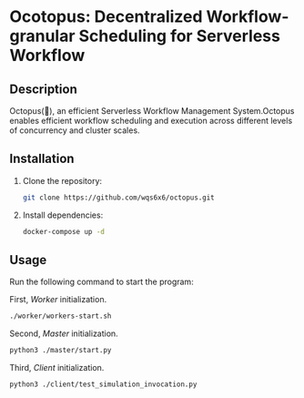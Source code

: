 # Ocotopus: Decentralized Workflow-granular Scheduling for Serverless Workflow

## Description

Octopus(🐙), an efficient Serverless Workflow Management System.Octopus enables efficient workflow scheduling and execution across different levels of concurrency and cluster scales.

## Installation
1. Clone the repository:
    ```bash
    git clone https://github.com/wqs6x6/octopus.git
    ```

2. Install dependencies:
    ```bash
    docker-compose up -d    
    ```

## Usage

Run the following command to start the program:

First, *Worker* initialization.
```bash
./worker/workers-start.sh
```
Second, *Master* initialization.   
```bash
python3 ./master/start.py
```

Third, *Client* initialization.
```bash
python3 ./client/test_simulation_invocation.py
```



